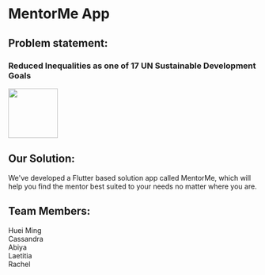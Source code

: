 # MentorMe App

## Problem statement: 
### Reduced Inequalities as one of 17 UN Sustainable Development Goals
<img src="https://user-images.githubusercontent.com/61011188/192708066-791da16e-d2af-4ab1-8c98-563ed457ed2a.png" width="100px"/>

## Our Solution:
We've developed a Flutter based solution app called MentorMe, which will help you find the mentor best suited to your needs no matter where you are.

## Team Members:
Huei Ming <br />Cassandra <br />Abiya <br />Laetitia <br />Rachel

